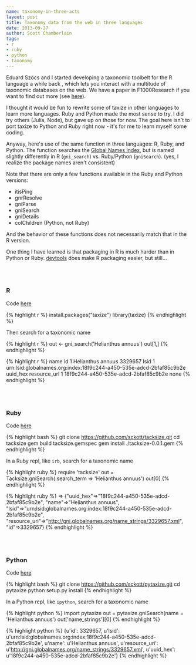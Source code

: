```yaml
---
name: taxonomy-in-three-acts
layout: post
title: Taxonomy data from the web in three languages
date: 2013-09-27
author: Scott Chamberlain
tags:
- r
- ruby
- python
- taxonomy
---
```


Eduard Szöcs and I started developing a taxonomic toolbelt for the R language a while back , which lets you interact with a multitude of taxonomic databases on the web. We have a paper in F1000Research if you want to find out more (see [here](http://f1000research.com/articles/2-191/v1)).

I thought it would be fun to rewrite some of taxize in other languages to learn more languages. Ruby and Python made the most sense to try. I did try others (Julia, Node), but gave up on those for now. The goal here isn't to port taxize to Python and Ruby right now - it's for me to learn myself some coding.

Anyway, here's use of the same function in three languages: R, Ruby, and Python. The function searches the [Global Names Index](http://gni.globalnames.org/), but is named slightly differently in R (`gni_search`) vs. Ruby/Python (`gniSearch`). (yes, I realize the package names aren't consistent)

Note that there are only a few functions available in the Ruby and Python versions:

* itisPing 
* gnrResolve
* gniParse
* gniSearch
* gniDetails
* colChildren (Python, not Ruby)

And the behavior of these functions does not necessarily match that in the R version.

One thing I have learned is that packaging in R is much harder than in Python or Ruby. [devtools](cran.r-project.org/web/packages/devtools/index.html) does make R packaging easier, but still...


<br><br>
### R

Code [here](https://github.com/ropensci/taxize_)

{% highlight r %}
install.packages("taxize")
library(taxize)
{% endhighlight %}

Then search for a taxonomic name

{% highlight r %}
out <- gni_search('Helianthus annuus')
out[1,]
{% endhighlight %}


{% highlight r %}
               name      id
1 Helianthus annuus 3329657
                                                                 lsid
1 urn:lsid:globalnames.org:index:18f9c244-a450-535e-adcd-2bfaf85c9b2e
                              uuid_hex resource_url
1 18f9c244-a450-535e-adcd-2bfaf85c9b2e         none
{% endhighlight %}

<br><br>
### Ruby

Code [here](https://github.com/sckott/tacksize)

{% highlight bash %}
git clone https://github.com/sckott/tacksize.git
cd tacksize
gem build tacksize.gemspec
gem install ./tacksize-0.0.1.gem
{% endhighlight %}

In a Ruby repl, like `irb`, search for a taxonomic name

{% highlight ruby %}
require 'tacksize'
out = Tacksize.gniSearch(:search_term => 'Helianthus annuus')
out[0]
{% endhighlight %}

{% highlight ruby %}
=> {"uuid_hex"=>"18f9c244-a450-535e-adcd-2bfaf85c9b2e", "name"=>"Helianthus annuus", "lsid"=>"urn:lsid:globalnames.org:index:18f9c244-a450-535e-adcd-2bfaf85c9b2e", "resource_uri"=>"http://gni.globalnames.org/name_strings/3329657.xml", "id"=>3329657}
{% endhighlight %}

<br><br>
### Python

Code [here](https://github.com/sckott/pytaxize)

{% highlight bash %}
git clone https://github.com/sckott/pytaxize.git
cd pytaxize
python setup.py install
{% endhighlight %}

In a Python repl, like `ipython`, search for a taxonomic name

{% highlight python %}
import pytaxize
out = pytaxize.gniSearch(name = 'Helianthus annuus')
out['name_strings'][0]
{% endhighlight %}

{% highlight python %}
{u'id': 3329657,
 u'lsid': u'urn:lsid:globalnames.org:index:18f9c244-a450-535e-adcd-2bfaf85c9b2e',
 u'name': u'Helianthus annuus',
 u'resource_uri': u'http://gni.globalnames.org/name_strings/3329657.xml',
 u'uuid_hex': u'18f9c244-a450-535e-adcd-2bfaf85c9b2e'}
{% endhighlight %}